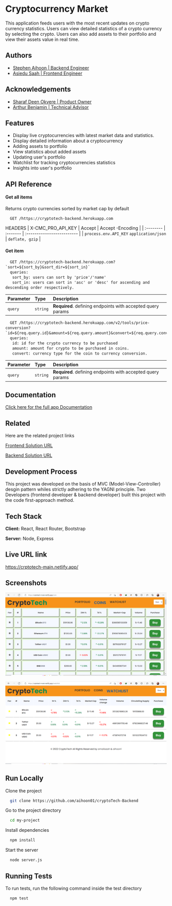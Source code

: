 
# Cryptocurrency Market

This application feeds users with the most recent updates on crypto currency statistics. Users can view detailed statistics of a crypto currency by selecting the crypto. Users can also add assets to their portfolio and view their assets value in real time.

## Authors

- [Stephen Aihoon | Backend Engineer](https://github.com/aihoon01)
- [Asiedu  Saah | Frontend Engineer](https://github.com/amalisaah)



## Acknowledgements

 - [Sharaf Deen Okyere | Product Owner](sharaf.okyere@amalitech.org)
 - [Arthur Benjamin | Technical Advisor](arthur.benjamin@amalitech.com)


## Features

- Display live cryptocurrencies with latest market data and statistics.
- Display detailed information about a cryptocurrency
- Adding assets to portfolio
- View statistics about added assets
- Updating user's portfolio
- Watchlist for tracking cryptocurrencies statistics
- Insights into user's portfolio


## API Reference

#### Get all items
Returns crypto currencies sorted by market cap by default

```http
  GET /https://cryptotech-backend.herokuapp.com
```
HEADERS
| X-CMC_PRO_API_KEY | Accept     | Accept -Encoding                |
| :-------- | :------- | :------------------------- |
| `process.env.API_KEY`
 `application/json` | `deflate, gzip` |

#### Get item

```http
  GET /https://cryptotech-backend.herokuapp.com?`sort=${sort_by}&sort_dir=${sort_in}`
  queries:
   sort_by: users can sort by 'price'/'name'
   sort_in: users can sort in 'asc' or 'desc' for ascending and descending order respectively. 
```

| Parameter | Type     | Description                       |
| :-------- | :------- | :-------------------------------- |
| `query`      | `string` | **Required**. defining endpoints with accepted query params |


```http
  GET /https://cryptotech-backend.herokuapp.com/v2/tools/price-conversion?`id=${req.query.id}&amount=${req.query.amount}&convert=${req.query.convert}`
  queries:
   id: id for the crypto currency to be purchased
   amount: amount for crypto to be purchased in coins.
   convert: currency type for the coin to currency conversion. 
```

| Parameter | Type     | Description                       |
| :-------- | :------- | :-------------------------------- |
| `query`      | `string` | **Required**. defining endpoints with accepted query params |







## Documentation
[Click here for the full app Documentation](https://git.heroku.com/cryptotech-backend.git/api-docs) 
## Related

Here are the related project links 

[Frontend Solution URL](https://github.com/amalisaah/crptotech)

[Backend Solution URL](https://github.com/aihoon01/cryptoTech-Backend)


## Development Process
This project was developed on the basis of MVC (Model-View-Controller) desgin pattern whiles strictly adhering to the YAGNI principle. Two Developers (frontend developer & backend developer) built this project with the code first-approach method. 
## Tech Stack

**Client:** React, React Router, Bootstrap

**Server:** Node, Express


## Live URL link

https://crptotech-main.netlify.app/


## Screenshots

![Cryptocurreny table](./models/screenshots/Screenshot%20(200).png)

![WatchList Page](./models/screenshots/Screenshot%20(201).png)


## Run Locally

Clone the project

```bash
  git clone https://github.com/aihoon01/cryptoTech-Backend
```

Go to the project directory

```bash
  cd my-project
```

Install dependencies

```bash
  npm install
```

Start the server

```bash
  node server.js
```


## Running Tests

To run tests, run the following command inside the test directory

```bash
  npm test
```


